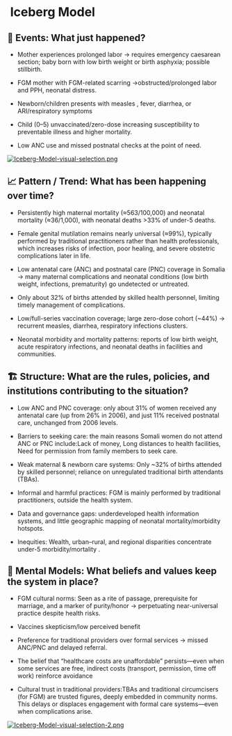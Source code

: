 <!-- markdownlint-disable MD013 -->
#  Iceberg Model

## 📌 Events: What just happened?

- Mother experiences prolonged labor → requires emergency caesarean section; baby born with low birth weight or birth asphyxia; possible stillbirth.

- FGM mother with FGM-related scarring →obstructed/prolonged labor and PPH, neonatal distress.

- Newborn/children presents with measles , fever, diarrhea, or ARI/respiratory symptoms

- Child (0–5) unvaccinated/zero-dose increasing susceptibility to preventable illness and higher mortality.

- Low ANC use and missed postnatal checks at the point of need.

[![Iceberg-Model-visual-selection.png](https://i.postimg.cc/7YKJb2n6/Iceberg-Model-visual-selection.png)](https://postimg.cc/0bJyBr3R)

## 📈 Pattern / Trend: What has been happening over time?

- Persistently high maternal mortality (≈563/100,000) and neonatal mortality (≈36/1,000), with neonatal deaths >33% of under-5 deaths.

- Female genital mutilation remains nearly universal (≈99%), typically performed by traditional practitioners rather than health professionals, which increases risks of infection, poor healing, and severe obstetric complications later in life.
- Low antenatal care (ANC) and postnatal care (PNC) coverage in Somalia → many maternal complications and neonatal conditions (low birth weight, infections, prematurity) go undetected or untreated.
- Only about 32% of births attended by skilled health personnel, limiting timely management of complications.

- Low/full-series vaccination coverage; large zero-dose cohort (~44%) → recurrent measles, diarrhea, respiratory infections clusters.
- Neonatal morbidity and mortality patterns: reports of low birth weight, acute respiratory infections, and neonatal deaths in facilities and communities.

## 🏗️ Structure: What are the rules, policies, and institutions contributing to the situation?

- Low ANC and PNC coverage: only about 31% of women received any antenatal care (up from 26% in 2006), and just 11% received postnatal care, unchanged from 2006 levels.

- Barriers to seeking care: the main reasons Somali women do not attend ANC or PNC include:Lack of money, Long distances to health facilities, Need for permission from family members to seek care.

- Weak maternal & newborn care systems: Only ~32% of births attended by skilled personnel; reliance on unregulated traditional birth attendants (TBAs).

- Informal and harmful practices: FGM is mainly performed by traditional practitioners, outside the health system.

- Data and governance gaps: underdeveloped health information systems, and little geographic mapping of neonatal mortality/morbidity hotspots.

- Inequities: Wealth, urban–rural, and regional disparities concentrate under-5 morbidity/mortality .

## 💭 Mental Models: What beliefs and values keep the system in place?

- FGM cultural norms: Seen as a rite of passage, prerequisite for marriage, and a marker of purity/honor → perpetuating near-universal practice despite health risks.

- Vaccines skepticism/low perceived benefit

- Preference for traditional providers over formal services → missed ANC/PNC and delayed referral.

- The belief that “healthcare costs are unaffordable” persists—even when some services are free, indirect costs (transport, permission, time off work) reinforce avoidance

- Cultural trust in traditional providers:TBAs and traditional circumcisers (for FGM) are trusted figures, deeply embedded in community norms. This delays or displaces engagement with formal care systems—even when complications arise.

[![Iceberg-Model-visual-selection-2.png](https://i.postimg.cc/ncSMntn9/Iceberg-Model-visual-selection-2.png)](https://postimg.cc/ZC3JL2BJ)

